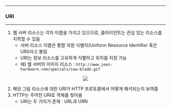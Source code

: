 -----
### URI
-----
1. 웹 서버 리소스는 각자 이름을 가지고 있으므로, 클라이언트는 관심 있는 리소스를 지목할 수 있음
   - 서버 리소스 이름은 통합 자원 식별자(Uniform Resource Identifier 혹은 URI)라고 불림
   - URI는 정보 리소스를 고유하게 식별하고 위치를 지정 가능
   - 예) 웹 서버의 이미지 리소스 : ```http://www.joes-hardware.com/specials/saw-blade.gif```

<div align="center">
<img src="https://github.com/user-attachments/assets/e7307e5e-5693-40d0-82d2-448b66ecbf46">
</div>

2. 해당 그림 리소스에 대한 URI가 HTTP 프로토콜에서 어떻게 해석되는지 보여줌
3. HTTP는 주어진 URI로 객체를 찾아옴
   - URI는 두 가지가 존재 : URL과 URN
   
